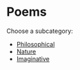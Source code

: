 # Poems

Choose a subcategory:

- [Philosophical](poems/philosophical/)
- [Nature](poems/nature/)
- [Imaginative](poems/imaginative/)
